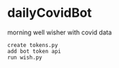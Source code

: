 # dailyCovidBot
morning well wisher with covid data

```
create tokens.py
add bot token api
run wish.py
```
